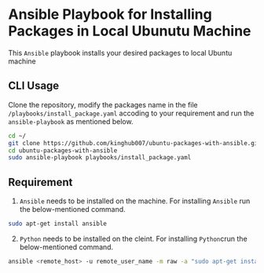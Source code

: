# Ansible Playbook for Installing Packages in Local Ubunutu Machine
This `Ansible` playbook installs your desired packages to local Ubuntu machine

## CLI Usage
Clone the repository, modify the packages name in the file `/playbooks/install_package.yaml` accoding to your requirement and run the ```ansible-playbook``` as mentioned below.
```bash
cd ~/
git clone https://github.com/kinghub007/ubuntu-packages-with-ansible.git
cd ubuntu-packages-with-ansible
sudo ansible-playbook playbooks/install_package.yaml
```

## Requirement
1. `Ansible` needs to be installed on the machine. For installing `Ansible` run the below-mentioned command.
```bash
sudo apt-get install ansible
```
2. `Python` needs to be installed on the cleint. For installing `Python`crun the below-mentioned command.
```bash
ansible <remote_host> -u remote_user_name -m raw -a "sudo apt-get install python"
```
